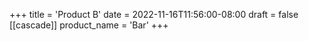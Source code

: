 +++
title = 'Product B'
date = 2022-11-16T11:56:00-08:00
draft = false
[[cascade]]
product_name = 'Bar'
+++
